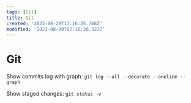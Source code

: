 ```yaml
---
tags: [Git]
title: Git
created: '2023-08-29T13:16:25.768Z'
modified: '2023-08-30T07:16:26.322Z'
---
```


# Git

Show commits log with graph: `git log --all --decorate --oneline --graph`

Show staged changes: `git status -v`
